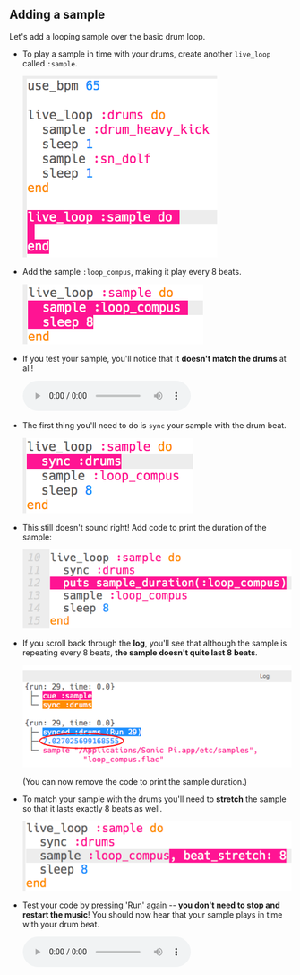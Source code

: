 ## Adding a sample
Let's add a looping sample over the basic drum loop.



+ To play a sample in time with your drums, create another `live_loop` called `:sample`.

    ![screenshot](images/dj-sample-loop.png)

+ Add the sample `:loop_compus`, making it play every 8 beats.

    ![screenshot](images/dj-sample-bug.png)

+ If you test your sample, you'll notice that it __doesn't match the drums__ at all!

    <div id="audio-preview" class="pdf-hidden">
    <audio controls preload>
      <source src="sounds/beat-bug.mp3" type="audio/mpeg">
    Your browser does not support the <code>audio</code> element.
    </audio>
    </div>

+ The first thing you'll need to do is `sync` your sample with the drum beat.

    ![screenshot](images/dj-sample-sync.png)

+ This still doesn't sound right! Add code to print the duration of the sample:

    ![screenshot](images/dj-sample-duration.png)

+ If you scroll back through the __log__, you'll see that although the sample is repeating every 8 beats, __the sample doesn't quite last 8 beats__.

    ![screenshot](images/dj-sample-log.png)

    (You can now remove the code to print the sample duration.)

+ To match your sample with the drums you'll need to __stretch__ the sample so that it lasts exactly 8 beats as well.

    ![screenshot](images/dj-sample-stretch.png)

+ Test your code by pressing 'Run' again -- __you don't need to stop and restart the music__! You should now hear that your sample plays in time with your drum beat.

    <div id="audio-preview" class="pdf-hidden">
    <audio controls preload>
      <source src="sounds/beat-fixed.mp3" type="audio/mpeg">
    Your browser does not support the <code>audio</code> element.
    </audio>
    </div>



